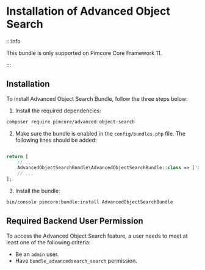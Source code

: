# Installation of Advanced Object Search

:::info

This bundle is only supported on Pimcore Core Framework 11.

:::

## Installation

To install Advanced Object Search Bundle, follow the three steps below:

1. Install the required dependencies:
```bash
composer require pimcore/advanced-object-search
```

2. Make sure the bundle is enabled in the `config/bundles.php` file. The following lines should be added:

```php

return [
    // ...
    AdvancedObjectSearchBundle\AdvancedObjectSearchBundle::class => ['all' => true],
    // ...
];
```

3. Install the bundle:

```bash
bin/console pimcore:bundle:install AdvancedObjectSearchBundle
```

## Required Backend User Permission
To access the Advanced Object Search feature, a user needs to meet at least one of the following criteria:
* Be an `admin` user.
* Have `bundle_advancedsearch_search` permission.